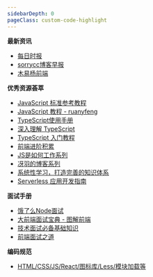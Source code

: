 ```yaml
---
sidebarDepth: 0
pageClass: custom-code-highlight
---
```


**最新资讯**

- [每日时报](https://wubaiqing.github.io/zaobao/)
- [sorrycc博客早报](https://github.com/sorrycc/blog/issues)
- [木易杨前端](https://www.muyiy.cn)

**优秀资源荟萃**

- [JavaScript 标准参考教程](http://javascript.ruanyifeng.com/grammar/basic.html#toc0)
- [JavaScript 教程 - ruanyfeng](https://wangdoc.com/javascript/)
- [TypeScript使用手册](https://github.com/zhongsp/TypeScript)
- [深入理解 TypeScript](https://jkchao.github.io/typescript-book-chinese/)
- [TypeScript 入门教程](https://github.com/xcatliu/typescript-tutorial/blob/master/README.md)
- [前端进阶积累](http://obkoro1.com/web_accumulate/)
- [JS是如何工作系列](https://github.com/qq449245884/xiaozhi)
- [冴羽的博客系列](https://github.com/mqyqingfeng/Blog)
- [系统性学习，打造完善的知识体系](http://www.conardli.top/blog/article/)
- [Serverless 应用开发指南](http://serverless.ink/#serverless-%E6%9E%B6%E6%9E%84%E5%BA%94%E7%94%A8%E5%BC%80%E5%8F%91%E6%8C%87%E5%8D%97)

**面试手册**

- [饿了么Node面试](https://elemefe.github.io/node-interview/#/)
- [大前端面试宝典 - 图解前端](https://lucifer.ren/fe-interview/#/?id=hr)
- [技术面试必备基础知识](https://github.com/CyC2018/CS-Notes)
- [前端面试之道](https://yuchengkai.cn/docs/frontend/)

**编码规范**

- [HTML/CSS/JS/React/图标库/Less/模块加载等](https://github.com/ecomfe/spec)